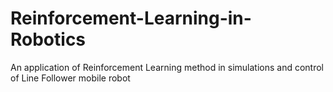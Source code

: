 # Reinforcement-Learning-in-Robotics
An application of Reinforcement Learning method in simulations and control of Line Follower mobile robot
